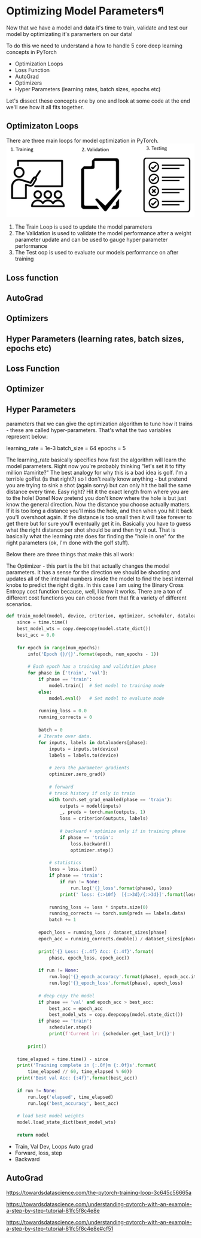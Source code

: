 # Optimizing Model Parameters¶

Now that we have a model and data it's time to train, validate and test our model by optimizating it's paramerters on our data! 

To do this we need to understand a how to handle 5 core deep learning concepts in PyTorch

- Optimization Loops
- Loss Function
- AutoGrad
- Optimizers 
- Hyper Parameters (learning rates, batch sizes, epochs etc)

Let's dissect these concepts one by one and look at some code at the end we'll see how it all fits together.

## Optimizaton Loops

There are three main loops for model optimization in PyTorch. 
![](../images/optimization_loops.PNG)

 1. The Train Loop is used to update the model parameters
 2. The Validation is used to validate the model performance after a weight parameter update and can be used to gauge hyper parameter performance 
 3. The Test oop is used to evaluate our models performance on after training 


## Loss function 

## AutoGrad

## Optimizers 

## Hyper Parameters (learning rates, batch sizes, epochs etc)


## Loss Function

## Optimizer

  



## Hyper Parameters 

 parameters that we can give the optimization algorithm to tune how it trains - these are called hyper-parameters. That's what the two variables represent below:

learning_rate = 1e-3
batch_size = 64
epochs = 5


The learning_rate basically specifies how fast the algorithm will learn the model parameters. Right now you're probably thinking "let's set it to fifty million #amirite?" The best analogy for why this is a bad idea is golf. I'm a terrible golfist (is that right?) so I don't really know anything - but pretend you are trying to sink a shot (again sorry) but can only hit the ball the same distance every time. Easy right? Hit it the exact length from where you are to the hole! Done! Now pretend you don't know where the hole is but just know the general direction. Now the distance you choose actually matters. If it is too long a distance you'll miss the hole, and then when you hit it back you'll overshoot again. If the distance is too small then it will take forever to get there but for sure you'll eventually get it in. Basically you have to guess what the right distance per shot should be and then try it out. That is basically what the learning rate does for finding the "hole in one" for the right parameters (ok, I'm done with the golf stuff).

Below there are three things that make this all work:

The Optimizer - this part is the bit that actually changes the model parameters. It has a sense for the direction we should be shooting and updates all of the internal numbers inside the model to find the best internal knobs to predict the right digits. In this case I am using the Binary Cross Entropy cost function because, well, I know it works. There are a ton of different cost functions you can choose from that fit a variety of different scenarios.

```python
def train_model(model, device, criterion, optimizer, scheduler, dataloaders, dataset_sizes, num_epochs=25, run=None):
    since = time.time()
    best_model_wts = copy.deepcopy(model.state_dict())
    best_acc = 0.0

    for epoch in range(num_epochs):
        info('Epoch {}/{}'.format(epoch, num_epochs - 1))

        # Each epoch has a training and validation phase
        for phase in ['train', 'val']:
            if phase == 'train':
                model.train()  # Set model to training mode
            else:
                model.eval()   # Set model to evaluate mode

            running_loss = 0.0
            running_corrects = 0

            batch = 0
            # Iterate over data.
            for inputs, labels in dataloaders[phase]:
                inputs = inputs.to(device)
                labels = labels.to(device)

                # zero the parameter gradients
                optimizer.zero_grad()

                # forward
                # track history if only in train
                with torch.set_grad_enabled(phase == 'train'):
                    outputs = model(inputs)
                    _, preds = torch.max(outputs, 1)
                    loss = criterion(outputs, labels)

                    # backward + optimize only if in training phase
                    if phase == 'train':
                        loss.backward()
                        optimizer.step()

                # statistics
                loss = loss.item()
                if phase == 'train':
                    if run != None:
                        run.log('{}_loss'.format(phase), loss)
                    print('	loss: {:>10f}  [{:>3d}/{:>3d}]'.format(loss, batch * len(inputs), dataset_sizes[phase]))

                running_loss += loss * inputs.size(0)
                running_corrects += torch.sum(preds == labels.data)
                batch += 1

            epoch_loss = running_loss / dataset_sizes[phase]
            epoch_acc = running_corrects.double() / dataset_sizes[phase]

            print('{} Loss: {:.4f} Acc: {:.4f}'.format(
                phase, epoch_loss, epoch_acc))

            if run != None:
                run.log('{}_epoch_accuracy'.format(phase), epoch_acc.item())
                run.log('{}_epoch_loss'.format(phase), epoch_loss)

            # deep copy the model
            if phase == 'val' and epoch_acc > best_acc:
                best_acc = epoch_acc
                best_model_wts = copy.deepcopy(model.state_dict())
            if phase == 'train':
                scheduler.step()
                print(f'Current lr: {scheduler.get_last_lr()}')

        print()

    time_elapsed = time.time() - since
    print('Training complete in {:.0f}m {:.0f}s'.format(
        time_elapsed // 60, time_elapsed % 60))
    print('Best val Acc: {:4f}'.format(best_acc))

    if run != None:
        run.log('elapsed', time_elapsed)
        run.log('best_accuracy', best_acc)

    # load best model weights
    model.load_state_dict(best_model_wts)

    return model
```


- Train, Val Dev, Loops
Auto grad
- Forward, loss, step 
- Backward




## AutoGrad

https://towardsdatascience.com/the-pytorch-training-loop-3c645c56665a

https://towardsdatascience.com/understanding-pytorch-with-an-example-a-step-by-step-tutorial-81fc5f8c4e8e

https://towardsdatascience.com/understanding-pytorch-with-an-example-a-step-by-step-tutorial-81fc5f8c4e8e#cf51